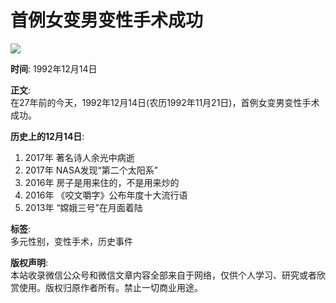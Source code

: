 # 首例女变男变性手术成功

![](https://source.8684.cn/mtoday/assets/images/head_img.png)

**时间**: 1992年12月14日

**正文**:  
在27年前的今天，1992年12月14日(农历1992年11月21日)，首例女变男变性手术成功。

**历史上的12月14日**:  
1. 2017年 著名诗人余光中病逝  
2. 2017年 NASA发现“第二个太阳系”  
3. 2016年 房子是用来住的，不是用来炒的  
4. 2016年 《咬文嚼字》公布年度十大流行语  
5. 2013年 “嫦娥三号”在月面着陆  

**标签**:  
多元性别，变性手术，历史事件

**版权声明**:  
本站收录微信公众号和微信文章内容全部来自于网络，仅供个人学习、研究或者欣赏使用。版权归原作者所有。禁止一切商业用途。